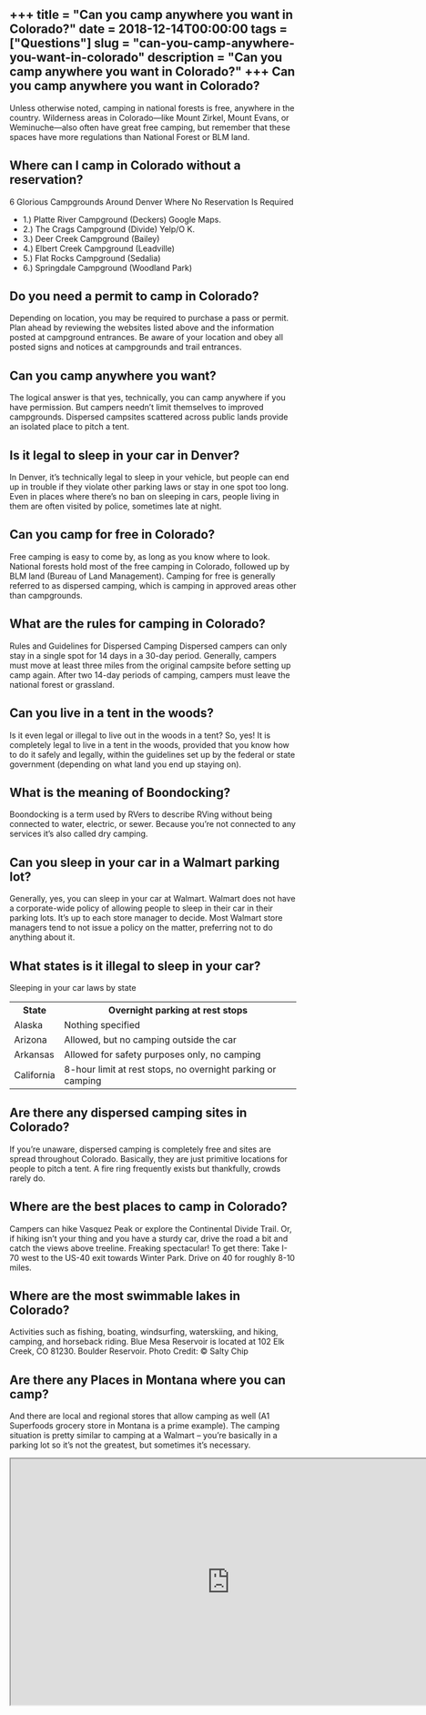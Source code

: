 +++
title = "Can you camp anywhere you want in Colorado?"
date = 2018-12-14T00:00:00
tags = ["Questions"]
slug = "can-you-camp-anywhere-you-want-in-colorado"
description = "Can you camp anywhere you want in Colorado?"
+++
Can you camp anywhere you want in Colorado?
-------------------------------------------

Unless otherwise noted, camping in national forests is free, anywhere in the country. Wilderness areas in Colorado—like Mount Zirkel, Mount Evans, or Weminuche—also often have great free camping, but remember that these spaces have more regulations than National Forest or BLM land.

Where can I camp in Colorado without a reservation?
---------------------------------------------------

6 Glorious Campgrounds Around Denver Where No Reservation Is Required

- 1.) Platte River Campground (Deckers) Google Maps.
- 2.) The Crags Campground (Divide) Yelp/O K.
- 3.) Deer Creek Campground (Bailey)
- 4.) Elbert Creek Campground (Leadville)
- 5.) Flat Rocks Campground (Sedalia)
- 6.) Springdale Campground (Woodland Park)

Do you need a permit to camp in Colorado?
-----------------------------------------

Depending on location, you may be required to purchase a pass or permit. Plan ahead by reviewing the websites listed above and the information posted at campground entrances. Be aware of your location and obey all posted signs and notices at campgrounds and trail entrances.

Can you camp anywhere you want?
-------------------------------

The logical answer is that yes, technically, you can camp anywhere if you have permission. But campers needn’t limit themselves to improved campgrounds. Dispersed campsites scattered across public lands provide an isolated place to pitch a tent.

Is it legal to sleep in your car in Denver?
-------------------------------------------

In Denver, it’s technically legal to sleep in your vehicle, but people can end up in trouble if they violate other parking laws or stay in one spot too long. Even in places where there’s no ban on sleeping in cars, people living in them are often visited by police, sometimes late at night.

Can you camp for free in Colorado?
----------------------------------

Free camping is easy to come by, as long as you know where to look. National forests hold most of the free camping in Colorado, followed up by BLM land (Bureau of Land Management). Camping for free is generally referred to as dispersed camping, which is camping in approved areas other than campgrounds.

What are the rules for camping in Colorado?
-------------------------------------------

Rules and Guidelines for Dispersed Camping Dispersed campers can only stay in a single spot for 14 days in a 30-day period. Generally, campers must move at least three miles from the original campsite before setting up camp again. After two 14-day periods of camping, campers must leave the national forest or grassland.

Can you live in a tent in the woods?
------------------------------------

Is it even legal or illegal to live out in the woods in a tent? So, yes! It is completely legal to live in a tent in the woods, provided that you know how to do it safely and legally, within the guidelines set up by the federal or state government (depending on what land you end up staying on).

What is the meaning of Boondocking?
-----------------------------------

Boondocking is a term used by RVers to describe RVing without being connected to water, electric, or sewer. Because you’re not connected to any services it’s also called dry camping.

Can you sleep in your car in a Walmart parking lot?
---------------------------------------------------

Generally, yes, you can sleep in your car at Walmart. Walmart does not have a corporate-wide policy of allowing people to sleep in their car in their parking lots. It’s up to each store manager to decide. Most Walmart store managers tend to not issue a policy on the matter, preferring not to do anything about it.

What states is it illegal to sleep in your car?
-----------------------------------------------

Sleeping in your car laws by state

<table><tr><th>State</th><th>Overnight parking at rest stops</th></tr><tr><td>Alaska</td><td>Nothing specified</td></tr><tr><td>Arizona</td><td>Allowed, but no camping outside the car</td></tr><tr><td>Arkansas</td><td>Allowed for safety purposes only, no camping</td></tr><tr><td>California</td><td>8-hour limit at rest stops, no overnight parking or camping</td></tr></table>

Are there any dispersed camping sites in Colorado?
--------------------------------------------------

If you’re unaware, dispersed camping is completely free and sites are spread throughout Colorado. Basically, they are just primitive locations for people to pitch a tent. A fire ring frequently exists but thankfully, crowds rarely do.

Where are the best places to camp in Colorado?
----------------------------------------------

Campers can hike Vasquez Peak or explore the Continental Divide Trail. Or, if hiking isn’t your thing and you have a sturdy car, drive the road a bit and catch the views above treeline. Freaking spectacular! To get there: Take I-70 west to the US-40 exit towards Winter Park. Drive on 40 for roughly 8-10 miles.

Where are the most swimmable lakes in Colorado?
-----------------------------------------------

Activities such as fishing, boating, windsurfing, waterskiing, and hiking, camping, and horseback riding. Blue Mesa Reservoir is located at 102 Elk Creek, CO 81230. Boulder Reservoir. Photo Credit: © Salty Chip

Are there any Places in Montana where you can camp?
---------------------------------------------------

And there are local and regional stores that allow camping as well (A1 Superfoods grocery store in Montana is a prime example). The camping situation is pretty similar to camping at a Walmart – you’re basically in a parking lot so it’s not the greatest, but sometimes it’s necessary.

<iframe allow="accelerometer; autoplay; clipboard-write; encrypted-media; gyroscope; picture-in-picture" allowfullscreen="" class="__youtube_prefs__  epyt-is-override  no-lazyload" data-no-lazy="1" data-origheight="433" data-origwidth="770" data-skipgform_ajax_framebjll="" height="433" id="_ytid_18538" loading="lazy" src="https://www.youtube.com/embed/vSUIST5urCM?enablejsapi=1&autoplay=0&cc_load_policy=0&cc_lang_pref=&iv_load_policy=1&loop=0&modestbranding=0&rel=1&fs=1&playsinline=0&autohide=2&theme=dark&color=red&controls=1&" title="YouTube player" width="770"></iframe>